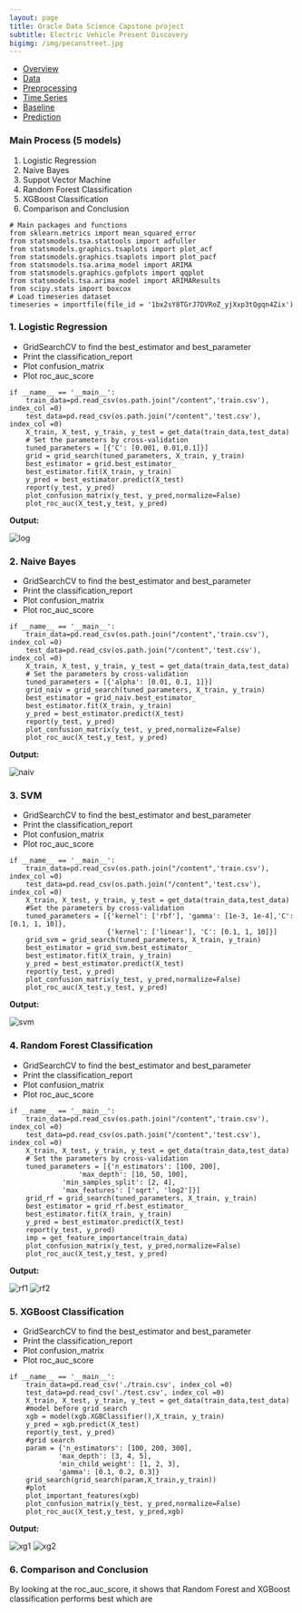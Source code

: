 ```yaml
---
layout: page
title: Oracle Data Science Capstone project
subtitle: Electric Vehicle Present Discovery
bigimg: /img/pecanstreet.jpg
---
```


   <link rel="stylesheet" type="text/css" href="css/main.css" />

   <div id= "main">
		<div id="menubar">
			<ul id="menu">
			    <li><a href="https://monarch2018.github.io/ev_prediction/index.html">Overview</a></li>
			    <li><a href="https://monarch2018.github.io/ev_prediction/data/">Data</a></li>
			    <li><a href="https://monarch2018.github.io/ev_prediction/preprocessing/">Preprocessing</a></li>
			    <li><a href="https://monarch2018.github.io/ev_prediction/timeseries/">Time Series</a></li>
			    <li class = "selected"><a href="https://monarch2018.github.io/ev_prediction/baseline/">Baseline</a></li>
			    <li><a href="https://monarch2018.github.io/ev_prediction/prediction/">Prediction</a></li>
			</ul>
		</div>
	
   </div>

### Main Process (5 models)
1. Logistic Regression 
2. Naive Bayes
3. Suppot Vector Machine
4. Random Forest Classification
4. XGBoost Classification
5. Comparison and Conclusion

```
# Main packages and functions
from sklearn.metrics import mean_squared_error
from statsmodels.tsa.stattools import adfuller
from statsmodels.graphics.tsaplots import plot_acf
from statsmodels.graphics.tsaplots import plot_pacf
from statsmodels.tsa.arima_model import ARIMA
from statsmodels.graphics.gofplots import qqplot
from statsmodels.tsa.arima_model import ARIMAResults
from scipy.stats import boxcox
# Load timeseries dataset
timeseries = importfile(file_id = '1bx2sY8TGrJ7DVRoZ_yjXxp3tQgqn4Zix')
```

### 1. Logistic Regression

- GridSearchCV to find the best_estimator and best_parameter
- Print the classification_report
- Plot confusion_matrix
- Plot roc_auc_score 

```
if __name__ == '__main__':
    train_data=pd.read_csv(os.path.join("/content",'train.csv'), index_col =0)
    test_data=pd.read_csv(os.path.join("/content",'test.csv'), index_col =0)
    X_train, X_test, y_train, y_test = get_data(train_data,test_data)
    # Set the parameters by cross-validation
    tuned_parameters = [{'C': [0.001, 0.01,0.1]}]
    grid = grid_search(tuned_parameters, X_train, y_train)
    best_estimator = grid.best_estimator_
    best_estimator.fit(X_train, y_train)
    y_pred = best_estimator.predict(X_test)
    report(y_test, y_pred)
    plot_confusion_matrix(y_test, y_pred,normalize=False)
    plot_roc_auc(X_test,y_test, y_pred)
```

**Output:**

![log](/img/log.png#log)

### 2. Naive Bayes

- GridSearchCV to find the best_estimator and best_parameter
- Print the classification_report
- Plot confusion_matrix
- Plot roc_auc_score 

```
if __name__ == '__main__':
    train_data=pd.read_csv(os.path.join("/content",'train.csv'), index_col =0)
    test_data=pd.read_csv(os.path.join("/content",'test.csv'), index_col =0)
    X_train, X_test, y_train, y_test = get_data(train_data,test_data)
    # Set the parameters by cross-validation
    tuned_parameters = [{'alpha': [0.01, 0.1, 1]}]
    grid_naiv = grid_search(tuned_parameters, X_train, y_train)
    best_estimator = grid_naiv.best_estimator_
    best_estimator.fit(X_train, y_train)
    y_pred = best_estimator.predict(X_test)
    report(y_test, y_pred)
    plot_confusion_matrix(y_test, y_pred,normalize=False)
    plot_roc_auc(X_test,y_test, y_pred)
```

**Output:**

![naiv](/img/naiv.png#naiv)

### 3. SVM

- GridSearchCV to find the best_estimator and best_parameter
- Print the classification_report
- Plot confusion_matrix
- Plot roc_auc_score 

```
if __name__ == '__main__':
    train_data=pd.read_csv(os.path.join("/content",'train.csv'), index_col =0)
    test_data=pd.read_csv(os.path.join("/content",'test.csv'), index_col =0)
    X_train, X_test, y_train, y_test = get_data(train_data,test_data)
    #Set the parameters by cross-validation
    tuned_parameters = [{'kernel': ['rbf'], 'gamma': [1e-3, 1e-4],'C': [0.1, 1, 10]},
                        {'kernel': ['linear'], 'C': [0.1, 1, 10]}]
    grid_svm = grid_search(tuned_parameters, X_train, y_train)
    best_estimator = grid_svm.best_estimator_
    best_estimator.fit(X_train, y_train)
    y_pred = best_estimator.predict(X_test)
    report(y_test, y_pred)
    plot_confusion_matrix(y_test, y_pred,normalize=False)
    plot_roc_auc(X_test,y_test, y_pred)
```

**Output:**

![svm](/img/svm.png#svm)

### 4. Random Forest Classification

- GridSearchCV to find the best_estimator and best_parameter
- Print the classification_report
- Plot confusion_matrix
- Plot roc_auc_score 

```
if __name__ == '__main__':
    train_data=pd.read_csv(os.path.join("/content",'train.csv'), index_col =0)
    test_data=pd.read_csv(os.path.join("/content",'test.csv'), index_col =0)
    X_train, X_test, y_train, y_test = get_data(train_data,test_data)
    # Set the parameters by cross-validation
    tuned_parameters = [{'n_estimators': [100, 200], 
    			 'max_depth': [10, 50, 100], 
			 'min_samples_split': [2, 4], 
			 'max_features': ['sqrt', 'log2']}]
    grid_rf = grid_search(tuned_parameters, X_train, y_train)
    best_estimator = grid_rf.best_estimator_
    best_estimator.fit(X_train, y_train)
    y_pred = best_estimator.predict(X_test)
    report(y_test, y_pred)
    imp = get_feature_importance(train_data)
    plot_confusion_matrix(y_test, y_pred,normalize=False)
    plot_roc_auc(X_test,y_test, y_pred)
```

**Output:**

![rf1](/img/rf1.png#rf1)
![rf2](/img/rf2.png#rf2)

### 5. XGBoost Classification

- GridSearchCV to find the best_estimator and best_parameter
- Print the classification_report
- Plot confusion_matrix
- Plot roc_auc_score

```
if __name__ == '__main__':
    train_data=pd.read_csv('./train.csv', index_col =0)
    test_data=pd.read_csv('./test.csv', index_col =0)
    X_train, X_test, y_train, y_test = get_data(train_data,test_data)
    #model before grid search
    xgb = model(xgb.XGBClassifier(),X_train, y_train)
    y_pred = xgb.predict(X_test)
    report(y_test, y_pred)
    #grid search
    param = {'n_estimators': [100, 200, 300],
            'max_depth': [3, 4, 5], 
            'min_child_weight': [1, 2, 3],
            'gamma': [0.1, 0.2, 0.3]}
    grid_search(grid_search(param,X_train,y_train))
    #plot
    plot_important_features(xgb)
    plot_confusion_matrix(y_test, y_pred,normalize=False)
    plot_roc_auc(X_test,y_test, y_pred,xgb)
```

**Output:**

![xg1](/img/xg1.png#xg1)
![xg2](/img/xg2.png#xg2)


### 6. Comparison and Conclusion
By looking at the roc_auc_score, it shows that Random Forest and XGBoost classification performs best which are 
